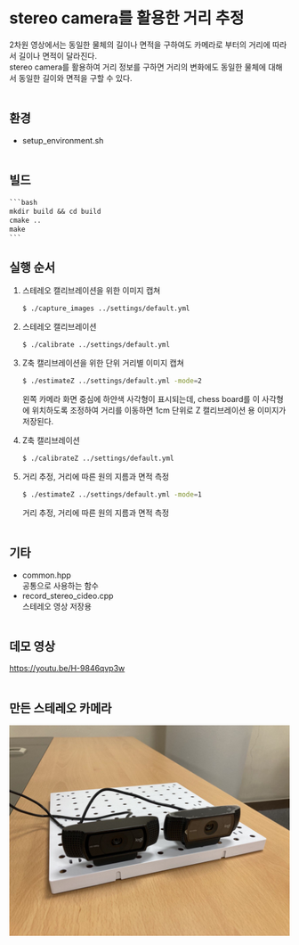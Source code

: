 # stereo camera를 활용한 거리 추정
2차원 영상에서는 동일한 물체의 길이나 면적을 구하여도 카메라로 부터의 거리에 따라서 길이나 면적이 달라진다.<br/>
stereo camera를 활용하여 거리 정보를 구하면 거리의 변화에도 동일한 물체에 대해서 동일한 길이와 면적을 구할 수 있다.<br/><br/>

## 환경
* setup_environment.sh<br/><br/>

## 빌드
    ```bash
    mkdir build && cd build
    cmake ..
    make
    ```

## 실행 순서
1. 스테레오 캘리브레이션을 위한 이미지 캡쳐
    ```bash
    $ ./capture_images ../settings/default.yml
    ```
    
2. 스테레오 캘리브레이션
    ```bash
    $ ./calibrate ../settings/default.yml
    ```

3. Z축 캘리브레이션을 위한 단위 거리별 이미지 캡쳐
    ```bash
    $ ./estimateZ ../settings/default.yml -mode=2
    ```
    왼쪽 카메라 화면 중심에 하얀색 사각형이 표시되는데, chess board를 이 사각형에 위치하도록 조정하여 거리를 이동하면 1cm 단위로 Z 캘리브레이션 용 이미지가 저장된다.
    
4. Z축 캘리브레이션
    ```bash
    $ ./calibrateZ ../settings/default.yml
    ```
5. 거리 추정, 거리에 따른 원의 지름과 면적 측정
    ```bash
    $ ./estimateZ ../settings/default.yml -mode=1
    ```
    거리 추정, 거리에 따른 원의 지름과 면적 측정<br/><br/>

## 기타
* common.hpp<br/>
    공통으로 사용하는 함수<br/>
* record_stereo_cideo.cpp<br/>
    스테레오 영상 저장용<br/><br/>

## 데모 영상
https://youtu.be/H-9846qvp3w<br/><br/>

## 만든 스테레오 카메라
![Image Description](./stereo-camera.jpg)